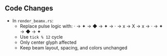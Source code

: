 ## Code Changes

- In `render_beamx.rs`:
  - Replace pulse logic with:
    · → ✦ → ◆ → ✦ → · → x → X → x → · → ✦ → ◆ → ✦
  - Use `tick % 12` cycle
  - Only center glyph affected
  - Keep beam layout, spacing, and colors unchanged
